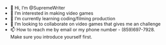 - 👋 Hi, I’m @SupremeWriter
- 👀 I’m interested in making video games
- 🌱 I’m currently learning coding/filming production
- 💞️ I’m looking to collaborate on video games that gives me an challenge
- 📫 How to reach me by email or my phone number - (859)697-7928. Make sure you introduce yourself first.

<!---
SupremeWriter/SupremeWriter is a ✨ special ✨ repository because its `README.md` (this file) appears on your GitHub profile.
You can click the Preview link to take a look at your changes.
--->
